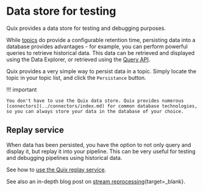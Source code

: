 # Data store for testing 

Quix provides a data store for testing and debugging purposes.

While [topics](../glossary.md#topic) do provide a configurable retention time, persisting data into a database provides advantages - for example, you can perform powerful queries to retrieve historical data. This data can be retrieved and displayed using the Data Explorer, or retrieved using the [Query API](../../apis/query-api/intro.md).

Quix provides a very simple way to persist data in a topic. Simply locate the topic in your topic list, and click the `Persistance` button. 

!!! important

    You don't have to use the Quix data store. Quix provides numerous [connectors](../connectors/index.md) for common database technologies, so you can always store your data in the database of your choice.

## Replay service

When data has been persisted, you have the option to not only query and display it, but replay it into your pipeline. This can be very useful for testing and debugging pipelines using historical data.

See how to [use the Quix replay service](../how-to/replay.md).

See also an in-depth blog post on [stream reprocessing](https://quix.io/blog/intro-stream-reprocessing-python/){target=_blank}.
